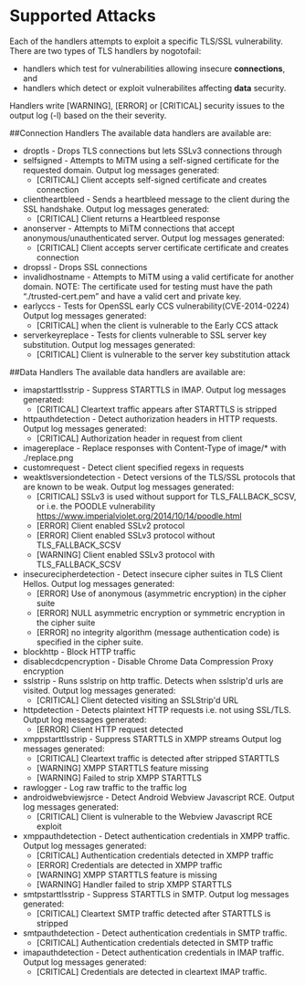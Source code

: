 # Supported Attacks
Each of the handlers attempts to exploit a specific TLS/SSL vulnerability.
There are two types of TLS handlers by nogotofail:
+ handlers which test for vulnerabilities allowing insecure **connections**, and
+ handlers which detect or exploit vulnerabilites affecting **data** security.

Handlers write [WARNING], [ERROR] or [CRITICAL] security issues to the output log (-l) based on the their severity. 

##Connection Handlers
The available data handlers are available are:
+ droptls - Drops TLS connections but lets SSLv3 connections through
+ selfsigned - Attempts to MiTM using a self-signed certificate for the requested domain.
  Output log messages generated: 
  + [CRITICAL] Client accepts self-signed certificate and creates connection
+ clientheartbleed - Sends a heartbleed message to the client during the SSL handshake.
  Output log messages generated:
  + [CRITICAL] Client returns a Heartbleed response
+ anonserver - Attempts to MiTM connections that accept anonymous/unauthenticated server.
  Output log messages generated:
  + [CRITICAL] Client accepts server certificate certificate and creates connection
+ dropssl - Drops SSL connections
+ invalidhostname - Attempts to MiTM using a valid certificate for another domain.
  NOTE: The certificate used for testing must have the path “./trusted-cert.pem” and have a valid cert and private key.
+ earlyccs - Tests for OpenSSL early CCS vulnerability(CVE-2014-0224)
  Output log messages generated:
  + [CRITICAL] when the client is vulnerable to the Early CCS attack
+ serverkeyreplace - Tests for clients vulnerable to SSL server key substitution.
  Output log messages generated:
  + [CRITICAL] Client is vulnerable to the server key substitution attack

##Data Handlers
The available data handlers are available are:
+ imapstarttlsstrip - Suppress STARTTLS in IMAP.
  Output log messages generated:
  + [CRITICAL] Cleartext traffic appears after STARTTLS is stripped
+ httpauthdetection - Detect authorization headers in HTTP requests.
  Output log messages generated:
  + [CRITICAL] Authorization header in request from client
+ imagereplace - Replace responses with Content-Type of image/* with ./replace.png
+ customrequest - Detect client specified regexs in requests
+ weaktlsversiondetection - Detect versions of the TLS/SSL protocols that are known to be weak.
  Output log messages generated:
  + [CRITICAL] SSLv3 is used without support for TLS_FALLBACK_SCSV, or i.e. the POODLE vulnerability https://www.imperialviolet.org/2014/10/14/poodle.html
  + [ERROR] Client enabled SSLv2 protocol
  + [ERROR] Client enabled SSLv3 protocol without TLS_FALLBACK_SCSV
  + [WARNING] Client enabled SSLv3 protocol with TLS_FALLBACK_SCSV
+ insecurecipherdetection - Detect insecure cipher suites in TLS Client Hellos.
  Output log messages generated:
  + [ERROR] Use of anonymous (asymmetric encryption) in the cipher suite 
  + [ERROR] NULL asymmetric encryption or symmetric encryption in the cipher suite 
  + [ERROR] no integrity algorithm (message authentication code) is specified in the cipher suite.
+ blockhttp - Block HTTP traffic
+ disablecdcpencryption - Disable Chrome Data Compression Proxy encryption
+ sslstrip - Runs sslstrip on http traffic. Detects when sslstrip'd urls are visited.
  Output log messages generated:
  + [CRITICAL] Client detected visiting an SSLStrip'd URL
+ httpdetection - Detects plaintext HTTP requests i.e. not using SSL/TLS.
  Output log messages generated:
  + [ERROR] Client HTTP request detected 
+ xmppstarttlsstrip - Suppress STARTTLS in XMPP streams
  Output log messages generated:
  + [CRITICAL] Cleartext traffic is detected after stripped STARTTLS
  + [WARNING]  XMPP STARTTLS feature missing
  + [WARNING]  Failed to strip XMPP STARTTLS
+ rawlogger - Log raw traffic to the traffic log
+ androidwebviewjsrce - Detect Android Webview Javascript RCE.
  Output log messages generated:
  + [CRITICAL] Client is vulnerable to the Webview Javascript RCE exploit
+ xmppauthdetection - Detect authentication credentials in XMPP traffic.
  Output log messages generated:
  + [CRITICAL] Authentication credentials detected in XMPP traffic
  + [ERROR]    Credentials are detected in XMPP traffic
  + [WARNING]  XMPP STARTTLS feature is missing
  + [WARNING]  Handler failed to strip XMPP STARTTLS
+ smtpstarttlsstrip - Suppress STARTTLS in SMTP.
  Output log messages generated:
  + [CRITICAL] Cleartext SMTP traffic detected after STARTTLS is stripped
+ smtpauthdetection - Detect authentication credentials in SMTP traffic.
  + [CRITICAL] Authentication credentials detected in SMTP traffic
+ imapauthdetection - Detect authentication credentials in IMAP traffic.
  Output log messages generated:
  + [CRITICAL] Credentials are detected in cleartext IMAP traffic.
